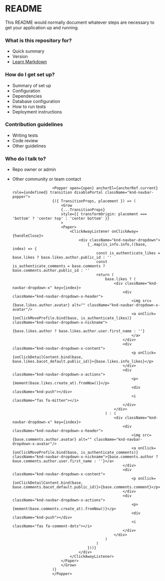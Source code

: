 # README #

This README would normally document whatever steps are necessary to get your application up and running.

### What is this repository for? ###

* Quick summary
* Version
* [Learn Markdown](https://bitbucket.org/tutorials/markdowndemo)

### How do I get set up? ###

* Summary of set up
* Configuration
* Dependencies
* Database configuration
* How to run tests
* Deployment instructions

### Contribution guidelines ###

* Writing tests
* Code review
* Other guidelines

### Who do I talk to? ###

* Repo owner or admin
* Other community or team contact

                        <Popper open={open} anchorEl={anchorRef.current} role={undefined} transition disablePortal className="knd-navbar-popper">
                        {({ TransitionProps, placement }) => (
                            <Grow
                            {...TransitionProps}
                            style={{ transformOrigin: placement === 'bottom' ? 'center top' : 'center bottom' }}
                            >
                            <Paper>
                                <ClickAwayListener onClickAway={handleClose}>
                                    <div className="knd-navbar-dropdown">
                                        {_.map(is_info.info,((base, index) => {
                                            const is_authenticate_likes = base.likes ? base.likes.author.public_id : ''
                                            const is_authenticate_comments = base.comments ? base.comments.author.public_id : ''
                                            return (
                                                base.likes ? (
                                                    <div className="knd-navbar-dropdown-x" key={index}>
                                                        <div className="knd-navbar-dropdown-x-header">
                                                            <img src={base.likes.author.avatar} alt="" className="knd-navbar-dropdown-x-avatar"/>
                                                            <a onClick={onClickMoveProfile.bind(base, is_authenticate_likes)} className="knd-navbar-dropdown-x-nickname">
                                                                {base.likes.author ? base.likes.author.user.first_name : ''}
                                                            </a>
                                                        </div>
                                                        <div className="knd-navbar-dropdown-x-content">
                                                            <p onClick={onClickDetailContent.bind(base, base.likes.bacot_default.public_id)}>{base.likes.info_likes}</p>
                                                        </div>
                                                        <div className="knd-navbar-dropdown-x-actions">
                                                            <p>{moment(base.likes.create_at).fromNow()}</p>
                                                            <div className="knd-push"></div>
                                                            <i className="fas fa-mitten"></i>
                                                        </div>
                                                    </div>
                                                ) : (
                                                    <div className="knd-navbar-dropdown-x" key={index}>
                                                        <div className="knd-navbar-dropdown-x-header">
                                                            <img src={base.comments.author.avatar} alt="" className="knd-navbar-dropdown-x-avatar"/>
                                                            <a onClick={onClickMoveProfile.bind(base, is_authenticate_comments)} className="knd-navbar-dropdown-x-nickname">{base.comments.author ? base.comments.author.user.first_name : ''}</a>
                                                        </div>
                                                        <div className="knd-navbar-dropdown-x-content">
                                                            <p onClick={onClickDetailContent.bind(base, base.comments.bacot_default.public_id)}>{base.comments.comment}</p>
                                                        </div>
                                                        <div className="knd-navbar-dropdown-x-actions">
                                                            <p>{moment(base.comments.create_at).fromNow()}</p>
                                                            <div className="knd-push"></div>
                                                            <i className="fas fa-comment-dots"></i>
                                                        </div>
                                                    </div>
                                                )
                                            )
                                        }))}
                                    </div>
                                </ClickAwayListener>
                            </Paper>
                            </Grow>
                        )}
                        </Popper>